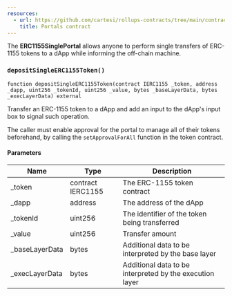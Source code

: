 ```yaml
---
resources:
  - url: https://github.com/cartesi/rollups-contracts/tree/main/contracts/portals
    title: Portals contract
---
```


The **ERC1155SinglePortal** allows anyone to perform single transfers of ERC-1155 tokens to a dApp while informing the off-chain machine.

### `depositSingleERC1155Token()`

```solidity
function depositSingleERC1155Token(contract IERC1155 _token, address _dapp, uint256 _tokenId, uint256 _value, bytes _baseLayerData, bytes _execLayerData) external
```

Transfer an ERC-1155 token to a dApp and add an input to
the dApp's input box to signal such operation.

The caller must enable approval for the portal to manage all of their tokens
beforehand, by calling the `setApprovalForAll` function in the token contract.

#### Parameters

| Name            | Type              | Description                                              |
| --------------- | ----------------- | -------------------------------------------------------- |
| \_token         | contract IERC1155 | The ERC-1155 token contract                              |
| \_dapp          | address           | The address of the dApp                                  |
| \_tokenId       | uint256           | The identifier of the token being transferred            |
| \_value         | uint256           | Transfer amount                                          |
| \_baseLayerData | bytes             | Additional data to be interpreted by the base layer      |
| \_execLayerData | bytes             | Additional data to be interpreted by the execution layer |
